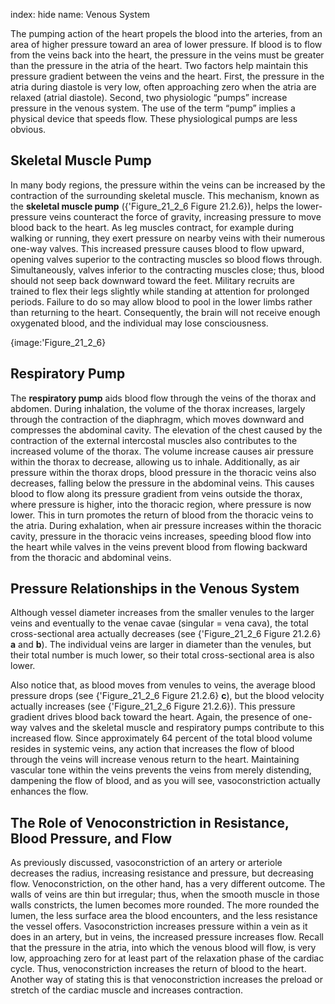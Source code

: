 index: hide
name: Venous System

The pumping action of the heart propels the blood into the arteries, from an area of higher pressure toward an area of lower pressure. If blood is to flow from the veins back into the heart, the pressure in the veins must be greater than the pressure in the atria of the heart. Two factors help maintain this pressure gradient between the veins and the heart. First, the pressure in the atria during diastole is very low, often approaching zero when the atria are relaxed (atrial diastole). Second, two physiologic “pumps” increase pressure in the venous system. The use of the term “pump” implies a physical device that speeds flow. These physiological pumps are less obvious.

## Skeletal Muscle Pump

In many body regions, the pressure within the veins can be increased by the contraction of the surrounding skeletal muscle. This mechanism, known as the  **skeletal muscle pump** ({'Figure_21_2_6 Figure 21.2.6}), helps the lower-pressure veins counteract the force of gravity, increasing pressure to move blood back to the heart. As leg muscles contract, for example during walking or running, they exert pressure on nearby veins with their numerous one-way valves. This increased pressure causes blood to flow upward, opening valves superior to the contracting muscles so blood flows through. Simultaneously, valves inferior to the contracting muscles close; thus, blood should not seep back downward toward the feet. Military recruits are trained to flex their legs slightly while standing at attention for prolonged periods. Failure to do so may allow blood to pool in the lower limbs rather than returning to the heart. Consequently, the brain will not receive enough oxygenated blood, and the individual may lose consciousness.


{image:'Figure_21_2_6}
        

## Respiratory Pump

The  **respiratory pump** aids blood flow through the veins of the thorax and abdomen. During inhalation, the volume of the thorax increases, largely through the contraction of the diaphragm, which moves downward and compresses the abdominal cavity. The elevation of the chest caused by the contraction of the external intercostal muscles also contributes to the increased volume of the thorax. The volume increase causes air pressure within the thorax to decrease, allowing us to inhale. Additionally, as air pressure within the thorax drops, blood pressure in the thoracic veins also decreases, falling below the pressure in the abdominal veins. This causes blood to flow along its pressure gradient from veins outside the thorax, where pressure is higher, into the thoracic region, where pressure is now lower. This in turn promotes the return of blood from the thoracic veins to the atria. During exhalation, when air pressure increases within the thoracic cavity, pressure in the thoracic veins increases, speeding blood flow into the heart while valves in the veins prevent blood from flowing backward from the thoracic and abdominal veins.

## Pressure Relationships in the Venous System

Although vessel diameter increases from the smaller venules to the larger veins and eventually to the venae cavae (singular = vena cava), the total cross-sectional area actually decreases (see {'Figure_21_2_6 Figure 21.2.6} **a** and  **b**). The individual veins are larger in diameter than the venules, but their total number is much lower, so their total cross-sectional area is also lower.

Also notice that, as blood moves from venules to veins, the average blood pressure drops (see {'Figure_21_2_6 Figure 21.2.6} **c**), but the blood velocity actually increases (see {'Figure_21_2_6 Figure 21.2.6}). This pressure gradient drives blood back toward the heart. Again, the presence of one-way valves and the skeletal muscle and respiratory pumps contribute to this increased flow. Since approximately 64 percent of the total blood volume resides in systemic veins, any action that increases the flow of blood through the veins will increase venous return to the heart. Maintaining vascular tone within the veins prevents the veins from merely distending, dampening the flow of blood, and as you will see, vasoconstriction actually enhances the flow.

## The Role of Venoconstriction in Resistance, Blood Pressure, and Flow

As previously discussed, vasoconstriction of an artery or arteriole decreases the radius, increasing resistance and pressure, but decreasing flow. Venoconstriction, on the other hand, has a very different outcome. The walls of veins are thin but irregular; thus, when the smooth muscle in those walls constricts, the lumen becomes more rounded. The more rounded the lumen, the less surface area the blood encounters, and the less resistance the vessel offers. Vasoconstriction increases pressure within a vein as it does in an artery, but in veins, the increased pressure increases flow. Recall that the pressure in the atria, into which the venous blood will flow, is very low, approaching zero for at least part of the relaxation phase of the cardiac cycle. Thus, venoconstriction increases the return of blood to the heart. Another way of stating this is that venoconstriction increases the preload or stretch of the cardiac muscle and increases contraction.
